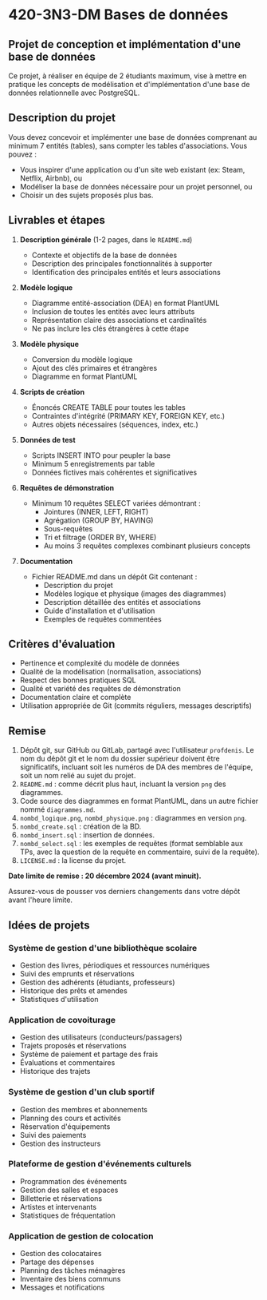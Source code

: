 # 420-3N3-DM Bases de données

## Projet de conception et implémentation d'une base de données

Ce projet, à réaliser en équipe de 2 étudiants maximum, vise à mettre en pratique les concepts de modélisation et
d'implémentation d'une base de données relationnelle avec PostgreSQL.

## Description du projet

Vous devez concevoir et implémenter une base de données comprenant au minimum 7 entités (tables), sans compter les
tables d'associations. Vous pouvez :

- Vous inspirer d'une application ou d'un site web existant (ex: Steam, Netflix, Airbnb), ou
- Modéliser la base de données nécessaire pour un projet personnel, ou
- Choisir un des sujets proposés plus bas.

## Livrables et étapes

1. **Description générale** (1-2 pages, dans le `README.md`)
    - Contexte et objectifs de la base de données
    - Description des principales fonctionnalités à supporter
    - Identification des principales entités et leurs associations

2. **Modèle logique**
    - Diagramme entité-association (DEA) en format PlantUML
    - Inclusion de toutes les entités avec leurs attributs
    - Représentation claire des associations et cardinalités
    - Ne pas inclure les clés étrangères à cette étape

3. **Modèle physique**
    - Conversion du modèle logique
    - Ajout des clés primaires et étrangères
    - Diagramme en format PlantUML

4. **Scripts de création**
    - Énoncés CREATE TABLE pour toutes les tables
    - Contraintes d'intégrité (PRIMARY KEY, FOREIGN KEY, etc.)
    - Autres objets nécessaires (séquences, index, etc.)

5. **Données de test**
    - Scripts INSERT INTO pour peupler la base
    - Minimum 5 enregistrements par table
    - Données fictives mais cohérentes et significatives

6. **Requêtes de démonstration**
    - Minimum 10 requêtes SELECT variées démontrant :
        - Jointures (INNER, LEFT, RIGHT)
        - Agrégation (GROUP BY, HAVING)
        - Sous-requêtes
        - Tri et filtrage (ORDER BY, WHERE)
        - Au moins 3 requêtes complexes combinant plusieurs concepts

7. **Documentation**
    - Fichier README.md dans un dépôt Git contenant :
        - Description du projet
        - Modèles logique et physique (images des diagrammes)
        - Description détaillée des entités et associations
        - Guide d'installation et d'utilisation
        - Exemples de requêtes commentées

## Critères d'évaluation

- Pertinence et complexité du modèle de données
- Qualité de la modélisation (normalisation, associations)
- Respect des bonnes pratiques SQL
- Qualité et variété des requêtes de démonstration
- Documentation claire et complète
- Utilisation appropriée de Git (commits réguliers, messages descriptifs)

## Remise

1. Dépôt git, sur GitHub ou GitLab, partagé avec l'utilisateur `profdenis`. Le nom du dépôt git et le nom du dossier
   supérieur doivent être significatifs, incluant soit les numéros de DA des membres de l'équipe, soit un nom relié au
   sujet du projet.
2. `README.md` : comme décrit plus haut, incluant la version `png` des diagrammes.
3. Code source des diagrammes en format PlantUML, dans un autre fichier nommé `diagrammes.md`.
4. `nombd_logique.png`, `nombd_physique.png` : diagrammes en version `png`. 
5. `nombd_create.sql` : création de la BD.
6. `nombd_insert.sql` : insertion de données.
7. `nombd_select.sql` : les exemples de requêtes (format semblable aux TPs, avec la question de la requête en
   commentaire, suivi de la requête).
8. `LICENSE.md` : la license du projet.

**Date limite de remise : 20 décembre 2024 (avant minuit).**

Assurez-vous de pousser vos derniers changements dans votre dépôt avant l'heure limite.


## Idées de projets

### Système de gestion d'une bibliothèque scolaire

- Gestion des livres, périodiques et ressources numériques
- Suivi des emprunts et réservations
- Gestion des adhérents (étudiants, professeurs)
- Historique des prêts et amendes
- Statistiques d'utilisation

### Application de covoiturage

- Gestion des utilisateurs (conducteurs/passagers)
- Trajets proposés et réservations
- Système de paiement et partage des frais
- Évaluations et commentaires
- Historique des trajets

### Système de gestion d'un club sportif

- Gestion des membres et abonnements
- Planning des cours et activités
- Réservation d'équipements
- Suivi des paiements
- Gestion des instructeurs

### Plateforme de gestion d'événements culturels

- Programmation des événements
- Gestion des salles et espaces
- Billetterie et réservations
- Artistes et intervenants
- Statistiques de fréquentation

### Application de gestion de colocation

- Gestion des colocataires
- Partage des dépenses
- Planning des tâches ménagères
- Inventaire des biens communs
- Messages et notifications


